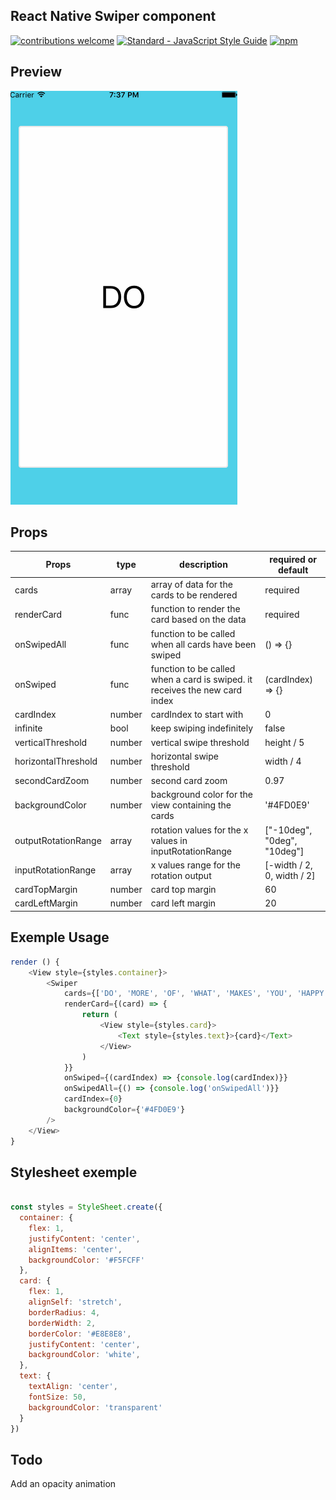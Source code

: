 ## React Native Swiper component
[![contributions welcome](https://img.shields.io/badge/contributions-welcome-brightgreen.svg?style=flat)](https://github.com/dwyl/esta/issues)
[![Standard - JavaScript Style Guide](https://img.shields.io/badge/code%20style-standard-brightgreen.svg)](http://standardjs.com/)
[![npm](https://img.shields.io/npm/v/npm.svg)](https://www.npmjs.com/package/react-native-deck-swiper)

## Preview

![App preview](/animation.gif)

## Props

| Props    | type   | description                                                                                             | required or default                          |
|----------|--------|---------------------------------------------------------------------------------------------------------|----------------------------------|
| cards    | array | array of data for the cards to be rendered | required                         |
| renderCard    | func | function to render the card based on the data | required                         |
| onSwipedAll| func | function to be called when all cards have been swiped | () => {} |
| onSwiped | func | function to be called when a card is swiped. it receives the new card index | (cardIndex) => {} |
| cardIndex | number | cardIndex to start with | 0 |
| infinite | bool | keep swiping indefinitely | false |
| verticalThreshold | number | vertical swipe threshold  | height / 5 |
| horizontalThreshold | number | horizontal swipe threshold  | width / 4 |
| secondCardZoom | number | second card zoom | 0.97 |
| backgroundColor | number | background color for the view containing the cards | '#4FD0E9' |
| outputRotationRange | array | rotation values for the x values in inputRotationRange |  ["-10deg", "0deg", "10deg"] |
| inputRotationRange | array | x values range for the rotation output | [-width / 2, 0, width / 2] |
| cardTopMargin | number | card top margin | 60 |
|cardLeftMargin | number | card left margin | 20 |

## Exemple Usage

```javascript
render () {
    <View style={styles.container}>
        <Swiper
            cards={['DO', 'MORE', 'OF', 'WHAT', 'MAKES', 'YOU', 'HAPPY']}
            renderCard={(card) => {
                return (
                    <View style={styles.card}>
                        <Text style={styles.text}>{card}</Text>
                    </View>
                )
            }}
            onSwiped={(cardIndex) => {console.log(cardIndex)}}
            onSwipedAll={() => {console.log('onSwipedAll')}}
            cardIndex={0}
            backgroundColor={'#4FD0E9'}
        />
    </View>
}
```

## Stylesheet exemple

```javascript

const styles = StyleSheet.create({
  container: {
    flex: 1,
    justifyContent: 'center',
    alignItems: 'center',
    backgroundColor: '#F5FCFF'
  },
  card: {
    flex: 1,
    alignSelf: 'stretch',
    borderRadius: 4,
    borderWidth: 2,
    borderColor: '#E8E8E8',
    justifyContent: 'center',
    backgroundColor: 'white',
  },
  text: {
    textAlign: 'center',
    fontSize: 50,
    backgroundColor: 'transparent'
  }
})
```
## Todo

Add an opacity animation
